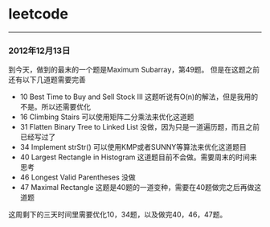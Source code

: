 leetcode
========
--------

### 2012年12月13日
到今天，做到的最末的一个题是Maximum Subarray，第49题。
但是在这题之前还有以下几道题需要完善


* 10 Best Time to Buy and Sell Stock III   这题听说有O(n)的解法，但是我用的不是。所以还需要优化
* 16 Climbing Stairs	可以使用矩阵二分乘法来优化这道题
* 31 Flatten Binary Tree to Linked List	没做，因为只是一道遍历题，而且之前已经写过了
* 34 Implement strStr()	可以使用KMP或者SUNNY等算法来优化这道题目
* 40 Largest Rectangle in Histogram	这道题目前不会做。需要周末的时间来思考
* 46 Longest Valid Parentheses	没做
* 47 Maximal Rectangle	这题是40题的一道变种，需要在40题做完之后再做这道题


这周剩下的三天时间里需要优化10，34题，以及做完40，46，47题。